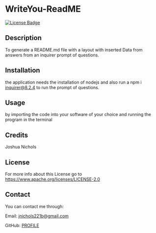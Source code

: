 # WriteYou-ReadME
 
  [![License Badge](https://img.shields.io/badge/License-Apache-purple)](https://www.apache.org/licenses/LICENSE-2.0)
 
  ## Description

  To generate a README.md file with a layout with inserted Data from answers from an inquirer prompt of questions.

  ## Installation

  the application needs the installation of nodejs and also run a npm i inquirer@8.2.4 to run the prompt of questions.

  ## Usage

  by importing the code into your software of your choice and running the program in the terminal

  ## Credits

  Joshua Nichols

  ## License

  For more info about this License go to https://www.apache.org/licenses/LICENSE-2.0

  ## Contact

  You can contact me through:

  Email: [jnichols221b@gmail.com](mailto:jnichols221b@gmail.com)

  GitHub: [PROFILE](https://github.com/JoshON5)
